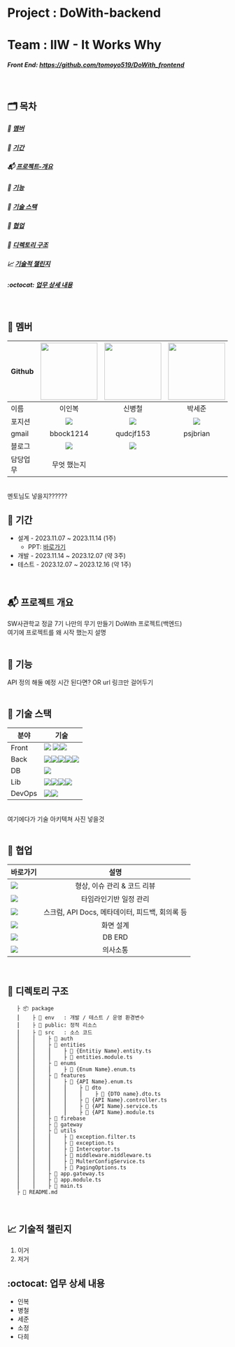 # Project  : DoWith-backend
# Team     : IIW - It Works Why
##### Front End: https://github.com/tomoyo519/DoWith_frontend
</br>

## 🗂️ 목차
##### :information_desk_person: [멤버](#information_desk_person-멤버)</br>
##### :calendar: [기간](#calendar-기간)</br>
##### :mailbox_with_mail: [프로젝트-개요](#mailbox_with_mail-프로젝트-개요)</br>
##### :round_pushpin: [기능](#round_pushpin-기능)</br>
##### :wrench: [기술 스택](#wrench-기술-스택)</br>
##### :couplekiss: [협업](#couplekiss-협업)</br>
##### :pushpin: [디렉토리 구조](#pushpin-디렉토리-구조)</br>
##### :chart_with_upwards_trend: [기술적 챌린지](#chart_with_upwards_trend-기술적-챌린지)</br>
##### :octocat: [업무 상세 내용](#octocat-업무-상세-내용)</br>
</br>

## :information_desk_person: ‍멤버
|Github|[<img src="https://avatars.githubusercontent.com/nashs789" width="130px;" style="max-width: 100%;">](https://github.com/nashs789)|[<img src="https://avatars.githubusercontent.com/c4fiber" width="130px;" style="max-width: 100%;">](https://github.com/c4fiber)|[<img src="https://avatars.githubusercontent.com/coding-jjun" width="130px;" style="max-width: 100%;">](https://github.com/coding-jjun)|[<img src="https://avatars.githubusercontent.com/cece-09" width="130px;" style="max-width: 100%;">](https://github.com/cece-09)|[<img src="https://avatars.githubusercontent.com/tomoyo519" width="130px;" style="max-width: 100%;">](https://github.com/tomoyo519)|
|---|:---:|:---:|:---:|:---:|:---:|
|이름|이인복|신병철|박세준|이소정|정다희|
|포지션|<img src="https://img.shields.io/badge/Back End-498EAF?style=for-the-badge&logo=&logoColor=white"/>|<img src="https://img.shields.io/badge/Full Stack-E4DACE?style=for-the-badge&logo=&logoColor=white"/>|<img src="https://img.shields.io/badge/Full Stack-E4DACE?style=for-the-badge&logo=&logoColor=white"/>|<img src="https://img.shields.io/badge/Full Stack-E4DACE?style=for-the-badge&logo=&logoColor=white"/>|<img src="https://img.shields.io/badge/Front End-E5BB4B?style=for-the-badge&logo=&logoColor=white"/>|
|gmail|bbock1214|qudcjf153|psjbrian|sojeong.lee017|vanessa.cheong1|
|블로그|[<img src="https://img.shields.io/badge/tistory-000000?style=for-the-badge&logo=tistory&logoColor=white"/>](https://nashs789.tistory.com/)|[<img src="https://img.shields.io/badge/velog-20C997?style=for-the-badge&logo=velog&logoColor=white"/>](https://velog.io/@c4fiber)||[<img src="https://img.shields.io/badge/tistory-000000?style=for-the-badge&logo=tistory&logoColor=white"/>](https://cece-blog.tistory.com/)|[<img src="https://img.shields.io/badge/githubpages-222222?style=for-the-badge&logo=githubpages&logoColor=white"/>](https://tomoyo519.github.io/)|
|담당업무|무엇 했는지|||||
</br>
멘토님도 넣을지??????
</br>

## :calendar: 기간
- 설계 - 2023.11.07 ~ 2023.11.14 (1주)
    - PPT: [바로가기](https://docs.google.com/presentation/d/1aGyAQPrHDuRw4QX_VfzhHuHh4uk_epPGAr8O62015zU/edit#slide=id.p)
- 개발 - 2023.11.14 ~ 2023.12.07 (약 3주)
- 테스트 - 2023.12.07 ~ 2023.12.16 (약 1주)
</br>

## :mailbox_with_mail: 프로젝트 개요
SW사관학교 정글 7기 나만의 무기 만들기 DoWith 프로젝트(백엔드) </br>
여기에 프로젝트를 왜 시작 했는지 설명
</br></br>

## :round_pushpin: 기능
API 정의 해둘 예정 시간 된다면? OR url 링크만 걸어두기
</br></br>

## :wrench: 기술 스택
| 분야 | 기술 |
| --- | --- |
| Front |<img src ="https://img.shields.io/badge/flutter-02569B?style=for-the-badge&logo=flutter&logoColor=white"/> <img src ="https://img.shields.io/badge/three.js-000000?style=for-the-badge&logo=threedotjs&logoColor=white"/><img src ="https://img.shields.io/badge/dart-0175C2?style=for-the-badge&logo=dart&logoColor=white"/>|
| Back |<img src="https://img.shields.io/badge/node.js-339933?style=for-the-badge&logo=Node.js&logoColor=white"/><img src="https://img.shields.io/badge/TypeScript-3178C6?style=for-the-badge&logo=tsnode&logoColor=white"/><img src ="https://img.shields.io/badge/express-000000?style=for-the-badge&logo=express&logoColor=white"/><img src ="https://img.shields.io/badge/typeform-262627?style=for-the-badge&logo=typeform&logoColor=white"/><img src ="https://img.shields.io/badge/nestjs-E0234E?style=for-the-badge&logo=nestjs&logoColor=white"/>|
| DB |<img src ="https://img.shields.io/badge/PostgreSQL-4169E1?style=for-the-badge&logo=postgresql&logoColor=white"/>|
| Lib |<img src="https://img.shields.io/badge/JWT-000000?style=for-the-badge&logo=jsonwebtokens&logoColor=white"/><img src ="https://img.shields.io/badge/sharp-99CC00?style=for-the-badge&logo=sharp&logoColor=white"/><img src ="https://img.shields.io/badge/socket.io-010101?style=for-the-badge&logo=socketdotio&logoColor=white"/><img src ="https://img.shields.io/badge/npm-CB3837?style=for-the-badge&logo=npm&logoColor=white"/>|
| DevOps |<img src ="https://img.shields.io/badge/amazonec2-FF9900?style=for-the-badge&logo=amazonec2&logoColor=white"/><img src ="https://img.shields.io/badge/docker-2496ED?style=for-the-badge&logo=docker&logoColor=white"/>|

</br>여기에다가 기술 아키텍쳐 사진 넣을것</br></br>

## :couplekiss: 협업
|바로가기|설명|
|---|:---:|
|[<img src ="https://img.shields.io/badge/github-181717?style=for-the-badge&logo=github&logoColor=white"/>](https://github.com/c4fiber/DoWith_backend)|형상, 이슈 관리 & 코드 리뷰|
|[<img src ="https://img.shields.io/badge/jira-0052CC?style=for-the-badge&logo=jira&logoColor=white"/>](https://persimmon.atlassian.net/jira/software/projects/IWW/boards/1)|타임라인기반 일정 관리|
|[<img src ="https://img.shields.io/badge/notion-000000?style=for-the-badge&logo=notion&logoColor=white"/>](https://www.notion.so/7abb2ce040af491aad3f6e877268be5b?pvs=4)|스크럼, API Docs, 메타데이터, 피드백, 회의록 등|
|[<img src ="https://img.shields.io/badge/figma-F24E1E?style=for-the-badge&logo=figma&logoColor=white"/>](https://www.figma.com/file/TbIxjCTQzHCiIh9fgxObid/Do-With?type=design&node-id=0-1&mode=design&t=QNC0NqmfmA7WXusp-0)|화면 설계|
|[<img src ="https://img.shields.io/badge/dbdiagram-004088?style=for-the-badge&logo=diagramsdotnet&logoColor=white"/>](https://dbdiagram.io/d/6564dc863be1495787d4b92e)|DB ERD|
|[<img src ="https://img.shields.io/badge/slack-4A154B?style=for-the-badge&logo=slack&logoColor=white"/>]()|의사소통|
</br>

## :pushpin: 디렉토리 구조

       ├ 📦 package
       ⎮    ├ 📁 env   : 개발 / 테스트 / 운영 환경변수
       ⎮    ├ 📁 public: 정적 리소스
       ⎮    ├ 📁 src   : 소스 코드
       ⎮    ⎮    ├ 📁 auth
       ⎮    ⎮    ├ 📁 entities
       ⎮    ⎮    ⎮    ├ 📄 {Entitiy Name}.entity.ts
       ⎮    ⎮    ⎮    ├ 📄 entities.module.ts
       ⎮    ⎮    ├ 📁 enums
       ⎮    ⎮    ⎮    ├ 📄 {Enum Name}.enum.ts
       ⎮    ⎮    ├ 📁 features
       ⎮    ⎮    ⎮    ├ 📁 {API Name}.enum.ts
       ⎮    ⎮    ⎮    ⎮    ├ 📁 dto
       ⎮    ⎮    ⎮    ⎮    ⎮    ├ 📄 {DTO name}.dto.ts
       ⎮    ⎮    ⎮    ⎮    ├ 📄 {API Name}.controller.ts
       ⎮    ⎮    ⎮    ⎮    ├ 📄 {API Name}.service.ts
       ⎮    ⎮    ⎮    ⎮    ├ 📄 {API Name}.module.ts
       ⎮    ⎮    ├ 📁 firebase
       ⎮    ⎮    ├ 📁 gateway
       ⎮    ⎮    ├ 📁 utils
       ⎮    ⎮    ⎮    ├ 📄 exception.filter.ts
       ⎮    ⎮    ⎮    ├ 📄 exception.ts
       ⎮    ⎮    ⎮    ├ 📄 Interceptor.ts
       ⎮    ⎮    ⎮    ├ 📄 middleware.middleware.ts
       ⎮    ⎮    ⎮    ├ 📄 MulterConfigService.ts
       ⎮    ⎮    ⎮    ├ 📄 PagingOptions.ts
       ⎮    ⎮    ├ 📄 app.gateway.ts
       ⎮    ⎮    ├ 📄 app.module.ts
       ⎮    ⎮    ├ 📄 main.ts
       ├ 📝 README.md

</br>

## :chart_with_upwards_trend: 기술적 챌린지
1. 이거
2. 저거

## :octocat: 업무 상세 내용
- 인복
- 병철
- 세준
- 소정
- 다희
